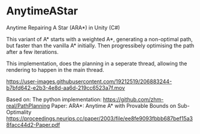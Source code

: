 # AnytimeAStar
Anytime Repairing A Star (ARA*) in Unity (C#)

This variant of A* starts with a weighted A*, generating a non-optimal path, but faster than the vanilla A* initially. Then progressibely optimising the path after a few iterations.

This implementation, does the planning in a seperate thread, allowing the rendering to happen in the main thread.

https://user-images.githubusercontent.com/19212519/206883244-b7bfd642-e2b3-4e8d-aa6d-219cc6523a7f.mov

Based on:
The python implementation: https://github.com/zhm-real/PathPlanning
Paper: ARA*: Anytime A* with Provable Bounds on Sub-Optimality 
https://proceedings.neurips.cc/paper/2003/file/ee8fe9093fbbb687bef15a38facc44d2-Paper.pdf
